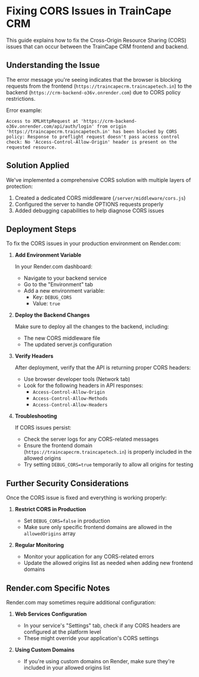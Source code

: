 # Fixing CORS Issues in TrainCape CRM

This guide explains how to fix the Cross-Origin Resource Sharing (CORS) issues that can occur between the TrainCape CRM frontend and backend.

## Understanding the Issue

The error message you're seeing indicates that the browser is blocking requests from the frontend (`https://traincapecrm.traincapetech.in`) to the backend (`https://crm-backend-o36v.onrender.com`) due to CORS policy restrictions.

Error example:
```
Access to XMLHttpRequest at 'https://crm-backend-o36v.onrender.com/api/auth/login' from origin 'https://traincapecrm.traincapetech.in' has been blocked by CORS policy: Response to preflight request doesn't pass access control check: No 'Access-Control-Allow-Origin' header is present on the requested resource.
```

## Solution Applied

We've implemented a comprehensive CORS solution with multiple layers of protection:

1. Created a dedicated CORS middleware (`/server/middleware/cors.js`)
2. Configured the server to handle OPTIONS requests properly
3. Added debugging capabilities to help diagnose CORS issues

## Deployment Steps

To fix the CORS issues in your production environment on Render.com:

1. **Add Environment Variable**

   In your Render.com dashboard:
   - Navigate to your backend service
   - Go to the "Environment" tab
   - Add a new environment variable:
     - Key: `DEBUG_CORS`
     - Value: `true`

2. **Deploy the Backend Changes**

   Make sure to deploy all the changes to the backend, including:
   - The new CORS middleware file
   - The updated server.js configuration

3. **Verify Headers**

   After deployment, verify that the API is returning proper CORS headers:
   - Use browser developer tools (Network tab)
   - Look for the following headers in API responses:
     - `Access-Control-Allow-Origin`
     - `Access-Control-Allow-Methods`
     - `Access-Control-Allow-Headers`

4. **Troubleshooting**

   If CORS issues persist:
   - Check the server logs for any CORS-related messages
   - Ensure the frontend domain (`https://traincapecrm.traincapetech.in`) is properly included in the allowed origins
   - Try setting `DEBUG_CORS=true` temporarily to allow all origins for testing

## Further Security Considerations

Once the CORS issue is fixed and everything is working properly:

1. **Restrict CORS in Production**
   - Set `DEBUG_CORS=false` in production
   - Make sure only specific frontend domains are allowed in the `allowedOrigins` array

2. **Regular Monitoring**
   - Monitor your application for any CORS-related errors
   - Update the allowed origins list as needed when adding new frontend domains

## Render.com Specific Notes

Render.com may sometimes require additional configuration:

1. **Web Services Configuration**
   - In your service's "Settings" tab, check if any CORS headers are configured at the platform level
   - These might override your application's CORS settings

2. **Using Custom Domains**
   - If you're using custom domains on Render, make sure they're included in your allowed origins list 